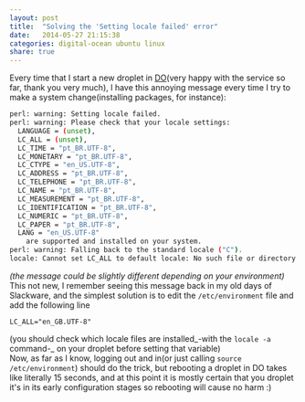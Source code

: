 ```yaml
---
layout: post
title:  "Solving the 'Setting locale failed' error"
date:   2014-05-27 21:15:38
categories: digital-ocean ubuntu linux
share: true
---
```


Every time that I start a new droplet in [DO](http://www.digitalocean.com/)(very happy with the service so far, thank you very much), I have this annoying message every time I try to make a system change(installing packages, for instance):

``` bash     
perl: warning: Setting locale failed.    
perl: warning: Please check that your locale settings:    
  LANGUAGE = (unset),    
  LC_ALL = (unset),    
  LC_TIME = "pt_BR.UTF-8",   
  LC_MONETARY = "pt_BR.UTF-8",   
  LC_CTYPE = "en_US.UTF-8",   
  LC_ADDRESS = "pt_BR.UTF-8",   
  LC_TELEPHONE = "pt_BR.UTF-8",   
  LC_NAME = "pt_BR.UTF-8",   
  LC_MEASUREMENT = "pt_BR.UTF-8",   
  LC_IDENTIFICATION = "pt_BR.UTF-8",   
  LC_NUMERIC = "pt_BR.UTF-8",   
  LC_PAPER = "pt_BR.UTF-8",   
  LANG = "en_US.UTF-8"   
    are supported and installed on your system.   
perl: warning: Falling back to the standard locale ("C").   
locale: Cannot set LC_ALL to default locale: No such file or directory   
```     
*(the message could be slightly different depending on your environment)*   
This not new, I remember seeing this message back in my old days of Slackware, and the simplest solution is to edit the `/etc/environment` file and add the following line 
```   
LC_ALL="en_GB.UTF-8"    
```   
(you should check which locale files are installed_-with the `locale -a` command-_ on your droplet before setting that variable)    
Now, as far as I know, logging out and in(or just calling `source /etc/environment`) should do the trick, but rebooting a droplet in DO takes like literally 15 seconds, and at this point it is mostly certain that you droplet it's in its early configuration stages so rebooting will cause no harm :)
